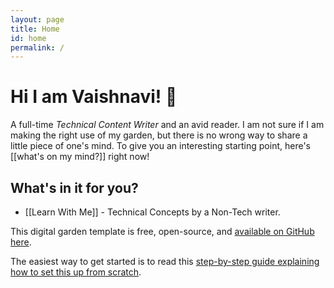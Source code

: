 ```yaml
---
layout: page
title: Home
id: home
permalink: /
---
```


# Hi I am Vaishnavi! 🌱

A full-time *Technical Content Writer* and an avid reader. I am not sure if I am making the right use of my garden, but there is no wrong way to share a little piece of one's mind. To give you an interesting starting point, here's [[what's on my mind?]] right now!

## What's in it for you?
- [[Learn With Me]] - Technical Concepts by a Non-Tech writer. 

This digital garden template is free, open-source, and [available on GitHub here](https://github.com/maximevaillancourt/digital-garden-jekyll-template).

The easiest way to get started is to read this [step-by-step guide explaining how to set this up from scratch](https://maximevaillancourt.com/blog/setting-up-your-own-digital-garden-with-jekyll).

<style>
  .wrapper {
    max-width: 46em;
  }
</style>
